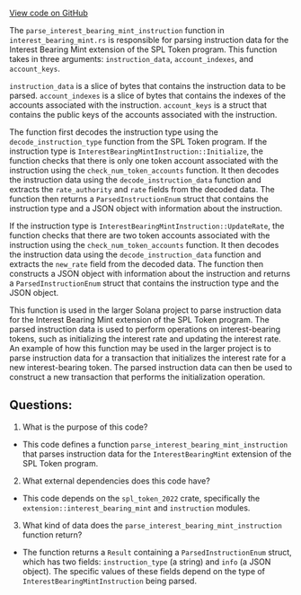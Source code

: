 
[View code on GitHub](https://github.com/solana-labs/solana/blob/master/transaction-status/src/parse_token/extension/interest_bearing_mint.rs)

The `parse_interest_bearing_mint_instruction` function in `interest_bearing_mint.rs` is responsible for parsing instruction data for the Interest Bearing Mint extension of the SPL Token program. This function takes in three arguments: `instruction_data`, `account_indexes`, and `account_keys`. 

`instruction_data` is a slice of bytes that contains the instruction data to be parsed. `account_indexes` is a slice of bytes that contains the indexes of the accounts associated with the instruction. `account_keys` is a struct that contains the public keys of the accounts associated with the instruction.

The function first decodes the instruction type using the `decode_instruction_type` function from the SPL Token program. If the instruction type is `InterestBearingMintInstruction::Initialize`, the function checks that there is only one token account associated with the instruction using the `check_num_token_accounts` function. It then decodes the instruction data using the `decode_instruction_data` function and extracts the `rate_authority` and `rate` fields from the decoded data. The function then returns a `ParsedInstructionEnum` struct that contains the instruction type and a JSON object with information about the instruction.

If the instruction type is `InterestBearingMintInstruction::UpdateRate`, the function checks that there are two token accounts associated with the instruction using the `check_num_token_accounts` function. It then decodes the instruction data using the `decode_instruction_data` function and extracts the `new_rate` field from the decoded data. The function then constructs a JSON object with information about the instruction and returns a `ParsedInstructionEnum` struct that contains the instruction type and the JSON object.

This function is used in the larger Solana project to parse instruction data for the Interest Bearing Mint extension of the SPL Token program. The parsed instruction data is used to perform operations on interest-bearing tokens, such as initializing the interest rate and updating the interest rate. An example of how this function may be used in the larger project is to parse instruction data for a transaction that initializes the interest rate for a new interest-bearing token. The parsed instruction data can then be used to construct a new transaction that performs the initialization operation.
## Questions: 
 1. What is the purpose of this code?
- This code defines a function `parse_interest_bearing_mint_instruction` that parses instruction data for the `InterestBearingMint` extension of the SPL Token program.

2. What external dependencies does this code have?
- This code depends on the `spl_token_2022` crate, specifically the `extension::interest_bearing_mint` and `instruction` modules.

3. What kind of data does the `parse_interest_bearing_mint_instruction` function return?
- The function returns a `Result` containing a `ParsedInstructionEnum` struct, which has two fields: `instruction_type` (a string) and `info` (a JSON object). The specific values of these fields depend on the type of `InterestBearingMintInstruction` being parsed.